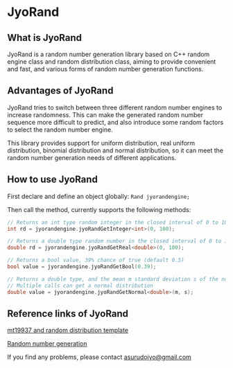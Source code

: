 # JyoRand

## What is JyoRand
JyoRand is a random number generation library based on C++ random engine class and random distribution class, aiming to provide convenient and fast, and various forms of random number generation functions.

## Advantages of JyoRand
JyoRand tries to switch between three different random number engines to increase randomness. This can make the generated random number sequence more difficult to predict, and also introduce some random factors to select the random number engine.

This library provides support for uniform distribution, real uniform distribution, binomial distribution and normal distribution, so it can meet the random number generation needs of different applications.

## How to use JyoRand

First declare and define an object globally: `Rand jyorandengine;`

Then call the method, currently supports the following methods:

```C++
// Returns an int type random integer in the closed interval of 0 to 100
int rd = jyorandengine.jyoRandGetInteger<int>(0, 100);

// Returns a double type random number in the closed interval of 0 to 100
double rd = jyorandengine.jyoRandGetReal<double>(0, 100);

// Returns a bool value, 39% chance of true (default 0.5)
bool value = jyorandengine.jyoRandGetBool(0.39);

// Returns a double type, and the mean m standard deviation s of the normal distribution (default m is 0, s is 1)
// Multiple calls can get a normal distribution
double value = jyorandengine.jyoRandGetNormal<double>(m, s);
```

## Reference links of JyoRand

[mt19937 and random distribution template](https://demo.hedgedoc.org/s/ECOgQ9RZM)

[Random number generation](https://demo.hedgedoc.org/s/Dp8lD-IGz)

If you find any problems, please contact asurudojyo@gmail.com
